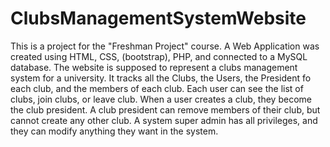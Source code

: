 # ClubsManagementSystemWebsite
This is a project for the "Freshman Project" course. A Web Application was created using HTML, CSS, (bootstrap), PHP, and connected to a MySQL database.
The website is supposed to represent a clubs management system for a university.
It tracks all the Clubs, the Users, the President fo each club, and the members of each club.
Each user can see the list of clubs, join clubs, or leave club.
When a user creates a club, they become the club president.
A club president can remove members of their club, but cannot create any other club.
A system super admin has all privileges, and they can modify anything they want in the system.
